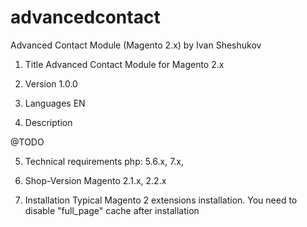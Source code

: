 # advancedcontact
Advanced Contact Module (Magento 2.x) by Ivan Sheshukov

1) Title
Advanced Contact Module for Magento 2.x

2) Version
1.0.0

3) Languages
EN

4) Description

@TODO

5) Technical requirements
php: 5.6.x, 7.x,

6) Shop-Version
Magento 2.1.x, 2.2.x

7) Installation
Typical Magento 2 extensions installation. You need to disable "full_page" cache after installation

